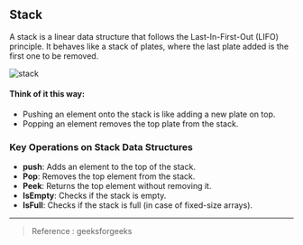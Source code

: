 ## Stack 

A stack is a linear data structure that follows the Last-In-First-Out (LIFO) principle. It behaves like a stack of plates, where the last plate added is the first one to be removed.

![stack](https://media.geeksforgeeks.org/wp-content/cdn-uploads/20230726165552/Stack-Data-Structure.png)

#### Think of it this way:

* Pushing an element onto the stack is like adding a new plate on top.<br>
* Popping an element removes the top plate from the stack.

### Key Operations on Stack Data Structures
- **push**: Adds an element to the top of the stack.
- **Pop**: Removes the top element from the stack.
- **Peek**: Returns the top element without removing it.
- **IsEmpty**: Checks if the stack is empty.
- **IsFull**: Checks if the stack is full (in case of fixed-size arrays).

***

>Reference : geeksforgeeks